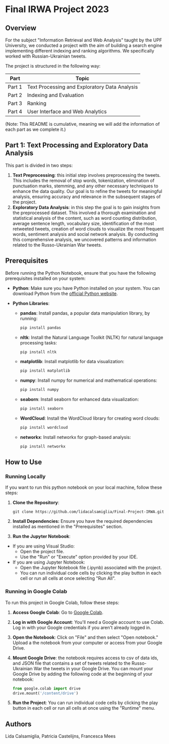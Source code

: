 # Final IRWA Project 2023


## Overview
For the subject "Information Retrieval and Web Analysis" taught by the UPF University, we conducted a project with the aim of building a search engine implementing different indexing and ranking algorithms. We specifically worked with Russian-Ukrainian tweets. 

The project is structured in the following way:

| Part | Topic
|----------|----------
| Part 1| Text Processing and Exploratory Data Analysis |
| Part 2 | Indexing and Evaluation |
| Part 3 | Ranking |
| Part 4 | User Interface and Web Analytics |

(Note: This README is cumulative, meaning we will add the information of each part as we complete it.)


## Part 1: Text Processing and Exploratory Data Analysis

This part is divided in two steps: 
1. **Text Preprocessing**: this initial step involves preprocessing the tweets. This includes the removal of stop words, tokenization, elimination of punctuation marks, stemming, and any other necessary techniques to enhance the data quality. Our goal is to refine the tweets for meaningful analysis, ensuring accuracy and relevance in the subsequent stages of the project. 
2. **Exploratory Data Analysis**: in this step the goal is to gain insights from the preprocessed dataset. This involved a thorough examination and statistical analysis of the content, such as word counting distribution, average sentence length, vocabulary size, identification of the most retweeted tweets, creation of word clouds to visualize the most frequent words, sentiment analysis and social network analysis. By conducting this comprehensive analysis, we uncovered patterns and information related to the Russo-Ukrainian War tweets.

## Prerequisites

Before running the Python Notebook, ensure that you have the following prerequisites installed on your system:

- **Python**: Make sure you have Python installed on your system. You can download Python from the [official Python website](https://www.python.org/).

- **Python Libraries**:

    - **pandas**: Install pandas, a popular data manipulation library, by running:
      ```bash
      pip install pandas
      ```

    - **nltk**: Install the Natural Language Toolkit (NLTK) for natural language processing tasks:
      ```bash
      pip install nltk
      ```

    - **matplotlib**: Install matplotlib for data visualization:
      ```bash
      pip install matplotlib
      ```

    - **numpy**: Install numpy for numerical and mathematical operations:
      ```bash
      pip install numpy
      ```

    - **seaborn**: Install seaborn for enhanced data visualization:
      ```bash
      pip install seaborn
      ```

    - **WordCloud**: Install the WordCloud library for creating word clouds:
      ```bash
      pip install wordcloud
      ```

    - **networkx**: Install networkx for graph-based analysis:
      ```bash
      pip install networkx
      ```


## How to Use
### Running Locally

If you want to run this python notebook on your local machine, follow these steps:

1. **Clone the Repository**:
   ```
   git clone https://github.com/lidacalsamiglia/Final-Project-IRWA.git
   ```

2. **Install Dependencies:**
Ensure you have the required dependencies installed as mentioned in the "Prerequisites" section.

4. **Run the Jupyter Notebook**: 
- If you are using Visual Studio: 
  - Open the project file.
  - Use the "Run" or "Execute" option provided by your IDE.
- If you are using Jupyter Notebook:
  - Open the Jupyter Notebook file (.ipynb) associated with the project.
  - You can run individual code cells by clicking the play button in each cell or run all cells at once selecting "Run All".


### Running in Google Colab

To run this project in Google Colab, follow these steps:


1. **Access Google Colab**: Go to [Google Colab](https://colab.research.google.com/).

2. **Log in with Google Account**: You'll need a Google account to use Colab. Log in with your Google credentials if you aren't already logged in.

3. **Open the Notebook**: Click on "File" and then select "Open notebook." Upload a the notebook from your computer or access from your Google Drive.

4. **Mount Google Drive**: the notebook requires access to csv of data ids, and JSON file that contains a set of tweets related to the Russo- Ukrainian War the tweets in your Google Drive. You can mount your Google Drive by adding the following code at the beginning of your notebook:
   
   ```python
   from google.colab import drive
   drive.mount('/content/drive')

5. **Run the Project**:
You can run individual code cells by clicking the play button in each cell or run all cells at once using the "Runtime" menu.
   
   



## Authors

Lida Calsamiglia, Patricia Castelijns, Francesca Mees
